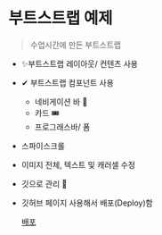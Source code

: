 # 부트스트랩 예제

> 수업시간에 만든 부트스트랩

- ✨부트스트랩 레이아웃/ 컨텐츠 사용
- ✔ 부트스트랩 컴포넌트 사용
  - 네비게이션 바 🎫
  - 카드 🎟
  - 프로그래스바/ 폼
- 스파이스크롤
- 이미지 전체, 텍스트 및 캐러셀 수정
- 깃으로 관리 🎈
- 깃허브 페이지 사용해서 배포(Deploy)함

  [배포](https://github.com/bong3108/BS5-Portfolio)
